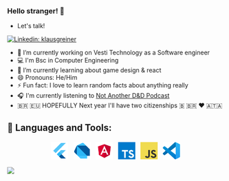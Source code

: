 ### Hello stranger! 👋

- Let's talk!

[![Linkedin: klausgreiner](https://img.shields.io/badge/LinkedIn-0077B5?style=for-the-badge&logo=linkedin&logoColor=white&link=https://www.linkedin.com/in/klausgreiner/)](https://www.linkedin.com/in/klausgreiner/)

- 🔭 I’m currently working on Vesti Technology as a Software engineer
- 💻 I'm Bsc in Computer Engineering
- 🌱 I’m currently learning about game design & react
- 😄 Pronouns: He/Him
- ⚡ Fun fact: I love to learn random facts about anything really
- 🎧 I'm currently listening to [Not Another D&D Podcast](https://open.spotify.com/show/5GcTIDkgnB9wP6CmUyOSqa?si=a4bd350820be4b24)
- 🇧🇷 🇪🇺 HOPEFULLY Next year I'll have two citizenships 🇧 🇧🇷 ❤️ 🇦🇹🇦

## 🧰 Languages and Tools:
<p align="center">  
<img src="https://raw.githubusercontent.com/github/explore/80688e429a7d4ef2fca1e82350fe8e3517d3494d/topics/flutter/flutter.png" alt="Flutter" height="40" style="vertical-align:top; margin:4px">
<img src="https://raw.githubusercontent.com/github/explore/80688e429a7d4ef2fca1e82350fe8e3517d3494d/topics/dart/dart.png" alt="Dart" height="40" style="vertical-align:top; margin:4px">
<img src="https://raw.githubusercontent.com/github/explore/80688e429a7d4ef2fca1e82350fe8e3517d3494d/topics/angular/angular.png" alt="Angular" height="40" style="vertical-align:top; margin:4px">  
<img src="https://raw.githubusercontent.com/github/explore/80688e429a7d4ef2fca1e82350fe8e3517d3494d/topics/typescript/typescript.png" alt="Typescript" height="40" style="vertical-align:top; margin:4px">
<img src="https://raw.githubusercontent.com/github/explore/80688e429a7d4ef2fca1e82350fe8e3517d3494d/topics/javascript/javascript.png" alt="Javascript" height="40" style="vertical-align:top; margin:4px">
<img src="https://raw.githubusercontent.com/github/explore/80688e429a7d4ef2fca1e82350fe8e3517d3494d/topics/visual-studio-code/visual-studio-code.png" alt="VS Code" height="40" style="vertical-align:top; margin:4px">  
</p>

![](https://visitor-badge.laobi.icu/badge?page_id=klausgreiner.klausgreiner)
